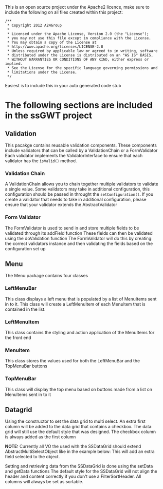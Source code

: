 This is an open source project under the Apache2 licence,
make sure to include the following on all files created within
this project:

```
/**
 * Copyright 2012 A24Group
 * 
 * Licensed under the Apache License, Version 2.0 (the "License");
 * you may not use this file except in compliance with the License.
 * You may obtain a copy of the License at
 * http://www.apache.org/licenses/LICENSE-2.0
 * Unless required by applicable law or agreed to in writing, software
 * distributed under the License is distributed on an "AS IS" BASIS,
 * WITHOUT WARRANTIES OR CONDITIONS OF ANY KIND, either express or implied.
 * See the License for the specific language governing permissions and
 * limitations under the License. 
 */
```
Easiest is to include this in your auto generated code stub

# The following sections are included in the ssGWT project

## Validation

This pacakge contains reusable validation components. These components include validators that can be called by a ValidationChain or a FormValidator
Each validator implements the ValidatorInterface to ensure that each validator has the `isValid()` method.

### Validation Chain
A ValidationChain allows you to chain together multiple validators to validate a single value.
Some validators may take in additional configuration, this configuration should be passed in throught the `setConfiguration()`. If you create a validator that needs to take in additional configuration, please ensure that your validator extends the AbstractValidator

### Form Validator
The FormValidator is used to send in and store multiple fields to be validated through its addField function
These fields can then be validated using the doValidation function
The FormValidator will do this by creating the correct validators instance and then validating the fields based on the configuration set up

## Menu

The Menu package contains four classes

### LeftMenuBar
This class displays a left menu that is populated by a list of MenuItems sent in to it. This class will create a LeftMenuItem of each MenuItem that is contained in the list.

### LeftMenuItem
This class contains the styling and action application of the MenuItems for the front end

### MenuItem
This class stores the values used for both the LeftMenuBar and the TopMenuBar buttons

### TopMenuBar
This class will display the top menu based on buttons made from a list on MenuItems sent in to it

## Datagrid

Using the constructor to set the data grid to multi select. An extra first column will be added to the data grid that contains a checkbox. 
The data grid will still use the default style that was designed. The checkbox column is always added as the first column

__NOTE:__ Currently all VO the used with the SSDataGrid should extend AbstractMultiSelectObject like in the example below:
This will add an extra field selected to the object.

Setting and retrieving data from the SSDataGrid is done using the setData and getData functions
The default style for the SSDataGrid will not align the header and content correctly if you don't use a FilterSortHeader. 
All columns will always be set as sortable.
